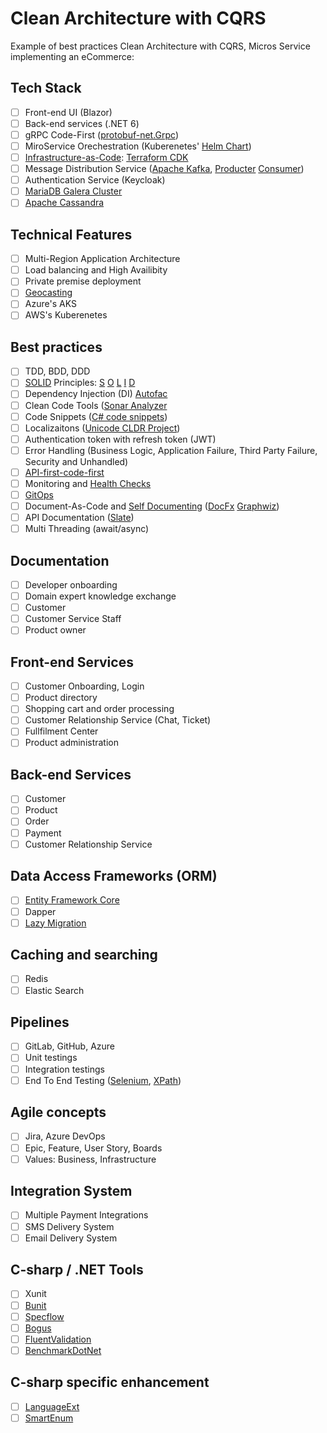# Clean Architecture with CQRS
Example of best practices Clean Architecture with CQRS, Micros Service implementing an eCommerce:

## Tech Stack
- [ ] Front-end UI (Blazor)
- [ ] Back-end services (.NET 6)
- [ ] gRPC Code-First ([protobuf-net.Grpc](https://protobuf-net.github.io/protobuf-net.Grpc/))
- [ ] MiroService Orechestration (Kuberenetes' [Helm Chart](https://helm.sh/))
- [ ] [Infrastructure-as-Code](https://en.wikipedia.org/wiki/Infrastructure_as_code): [Terraform CDK](https://github.com/hashicorp/terraform-cdk/blob/main/docs/getting-started/csharp.md)
- [ ] Message Distribution Service ([Apache Kafka](https://kafka.apache.org/), [Producter](https://github.com/confluentinc/confluent-kafka-dotnet/) [Consumer](https://github.com/criteo/kafka-sharp))
- [ ] Authentication Service (Keycloak)
- [ ] [MariaDB Galera Cluster](https://mariadb.com/kb/en/what-is-mariadb-galera-cluster/)
- [ ] [Apache Cassandra](https://cassandra.apache.org/_/index.html)

## Technical Features
- [ ] Multi-Region Application Architecture
- [ ] Load balancing and High Availibity 
- [ ] Private premise deployment
- [ ] [Geocasting](https://en.wikipedia.org/wiki/Geocast)
- [ ] Azure's AKS
- [ ] AWS's Kuberenetes

## Best practices
- [ ] TDD, BDD, DDD
- [ ] [SOLID](https://en.wikipedia.org/wiki/SOLID) Principles: [S](https://en.wikipedia.org/wiki/Single-responsibility_principle) [O](https://en.wikipedia.org/wiki/Open%E2%80%93closed_principle) [L](https://en.wikipedia.org/wiki/Liskov_substitution_principle) [I](https://en.wikipedia.org/wiki/Interface_segregation_principle) [D](https://en.wikipedia.org/wiki/Dependency_inversion_principle)
- [ ] Dependency Injection (DI) [Autofac](https://autofac.org/)
- [ ] Clean Code Tools ([Sonar Analyzer](https://www.nuget.org/packages/SonarAnalyzer.CSharp/)
- [ ] Code Snippets ([C# code snippets](https://docs.microsoft.com/en-us/visualstudio/ide/visual-csharp-code-snippets?view=vs-2022))
- [ ] Localizaitons ([Unicode CLDR Project](https://cldr.unicode.org/))
- [ ] Authentication token with refresh token (JWT)
- [ ] Error Handling (Business Logic, Application Failure, Third Party Failure, Security and Unhandled)
- [ ] [API-first-code-first](https://swagger.io/resources/articles/adopting-an-api-first-approach/#:~:text=An%20API%2Dfirst%20approach%20means,be%20consumed%20by%20client%20applications.)
- [ ] Monitoring and [Health Checks](https://docs.microsoft.com/en-us/aspnet/core/host-and-deploy/health-checks?view=aspnetcore-6.0)
- [ ] [GitOps](https://www.gitops.tech/)
- [ ] Document-As-Code and [Self Documenting](https://en.wikipedia.org/wiki/Self-documenting_code) ([DocFx](https://dotnet.github.io/docfx/) [Graphwiz](http://www.graphviz.org/))
- [ ] API Documentation ([Slate](https://github.com/slatedocs/slate))
- [ ] Multi Threading (await/async)

## Documentation
- [ ] Developer onboarding
- [ ] Domain expert knowledge exchange
- [ ] Customer
- [ ] Customer Service Staff
- [ ] Product owner

## Front-end Services
- [ ] Customer Onboarding, Login
- [ ] Product directory
- [ ] Shopping cart and order processing
- [ ] Customer Relationship Service (Chat, Ticket)
- [ ] Fullfilment Center
- [ ] Product administration

## Back-end Services
- [ ] Customer
- [ ] Product
- [ ] Order
- [ ] Payment
- [ ] Customer Relationship Service

## Data Access Frameworks (ORM)
- [ ] [Entity Framework Core](https://docs.microsoft.com/en-us/ef/core/what-is-new/ef-core-6.0/plan)
- [ ] Dapper
- [ ] [Lazy Migration](https://github.com/kennethklee/mongoose-rolling-migration)

## Caching and searching
- [ ] Redis
- [ ] Elastic Search

## Pipelines
- [ ] GitLab, GitHub, Azure
- [ ] Unit testings
- [ ] Integration testings
- [ ] End To End Testing ([Selenium](https://www.selenium.dev/), [XPath](https://en.wikipedia.org/wiki/XPath))

## Agile concepts
- [ ] Jira, Azure DevOps
- [ ] Epic, Feature, User Story, Boards
- [ ] Values: Business, Infrastructure

## Integration System
- [ ] Multiple Payment Integrations
- [ ] SMS Delivery System
- [ ] Email Delivery System

## C-sharp / .NET Tools
- [ ] Xunit
- [ ] [Bunit](https://github.com/bUnit-dev/bUnit)
- [ ] [Specflow](https://github.com/SpecFlowOSS/SpecFlow)
- [ ] [Bogus](https://github.com/bchavez/Bogus)
- [ ] [FluentValidation](https://fluentvalidation.net/)
- [ ] [BenchmarkDotNet](https://github.com/dotnet/BenchmarkDotNet)

## C-sharp specific enhancement
- [ ] [LanguageExt](https://github.com/louthy/language-ext)
- [ ] [SmartEnum](https://github.com/ardalis/SmartEnum)
